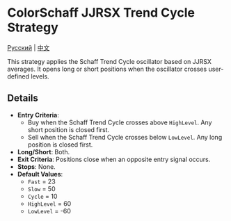 # ColorSchaff JJRSX Trend Cycle Strategy
[Русский](README_ru.md) | [中文](README_cn.md)

This strategy applies the Schaff Trend Cycle oscillator based on JJRSX averages. It opens long or short positions when the oscillator crosses user-defined levels.

## Details

- **Entry Criteria**:
  - Buy when the Schaff Trend Cycle crosses above `HighLevel`. Any short position is closed first.
  - Sell when the Schaff Trend Cycle crosses below `LowLevel`. Any long position is closed first.
- **Long/Short**: Both.
- **Exit Criteria**: Positions close when an opposite entry signal occurs.
- **Stops**: None.
- **Default Values**:
  - `Fast` = 23
  - `Slow` = 50
  - `Cycle` = 10
  - `HighLevel` = 60
  - `LowLevel` = -60

